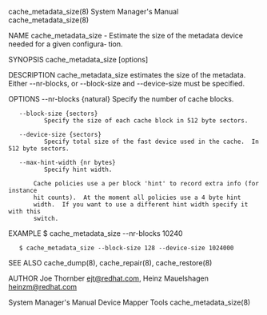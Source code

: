 cache_metadata_size(8)                  System Manager's Manual                 cache_metadata_size(8)

NAME
       cache_metadata_size  -  Estimate  the size of the metadata device needed for a given configura‐
       tion.

SYNOPSIS
       cache_metadata_size [options]

DESCRIPTION
       cache_metadata_size estimates the size of the metadata.
              Either --nr-blocks, or --block-size and --device-size must be specified.

OPTIONS
       --nr-blocks {natural}
              Specify the number of cache blocks.

       --block-size {sectors}
              Specify the size of each cache block in 512 byte sectors.

       --device-size {sectors}
              Specify total size of the fast device used in the cache.  In 512 byte sectors.

       --max-hint-width {nr bytes}
              Specify hint width.

           Cache policies use a per block 'hint' to record extra info (for instance
           hit counts).  At the moment all policies use a 4 byte hint
           width.  If you want to use a different hint width specify it with this
           switch.

EXAMPLE
       $ cache_metadata_size --nr-blocks 10240

       $ cache_metadata_size --block-size 128 --device-size 1024000

SEE ALSO
       cache_dump(8), cache_repair(8), cache_restore(8)

AUTHOR
       Joe Thornber <ejt@redhat.com>, Heinz Mauelshagen <heinzm@redhat.com>

System Manager's Manual                   Device Mapper Tools                   cache_metadata_size(8)
